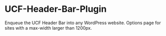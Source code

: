 # UCF-Header-Bar-Plugin
Enqueue the UCF Header Bar into any WordPress website. Options page for sites with a max-width larger than 1200px.
